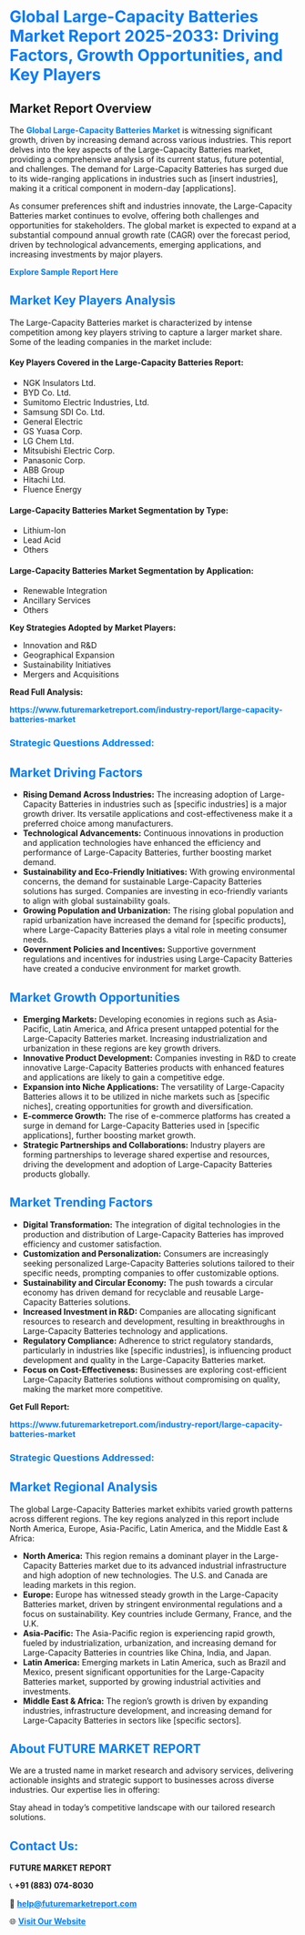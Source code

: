 <h1 style="color: #007BFF;">Global Large-Capacity Batteries Market Report 2025-2033: Driving Factors, Growth Opportunities, and Key Players</h1>

<section id="overview">
<h2>Market Report Overview</h2>
<p>The <a href="https://www.futuremarketreport.com/industry-report/large-capacity-batteries-market" style="color: #007BFF; text-decoration: none;"><strong>Global Large-Capacity Batteries Market</strong></a> is witnessing significant growth, driven by increasing demand across various industries. This report delves into the key aspects of the Large-Capacity Batteries market, providing a comprehensive analysis of its current status, future potential, and challenges. The demand for Large-Capacity Batteries has surged due to its wide-ranging applications in industries such as [insert industries], making it a critical component in modern-day [applications].</p>
<p>As consumer preferences shift and industries innovate, the Large-Capacity Batteries market continues to evolve, offering both challenges and opportunities for stakeholders. The global market is expected to expand at a substantial compound annual growth rate (CAGR) over the forecast period, driven by technological advancements, emerging applications, and increasing investments by major players.</p>
</section>

<section id="overview">
<p><a href="https://www.futuremarketreport.com/request-sample/reportId=36650" style="color: #007BFF; text-decoration: none;"><strong>Explore Sample Report Here</strong></a></p>
</section>

<section id="key-players">
<h2 style="color: #007BFF;">Market Key Players Analysis</h2>
<p>The Large-Capacity Batteries market is characterized by intense competition among key players striving to capture a larger market share. Some of the leading companies in the market include:</p>
<h4>Key Players Covered in the Large-Capacity Batteries Report:</h4>
<ul><li>NGK Insulators Ltd.</li><li>BYD Co. Ltd.</li><li>Sumitomo Electric Industries, Ltd.</li><li>Samsung SDI Co. Ltd.</li><li>General Electric</li><li>GS Yuasa Corp.</li><li>LG Chem Ltd.</li><li>Mitsubishi Electric Corp.</li><li>Panasonic Corp.</li><li>ABB Group</li><li>Hitachi Ltd.</li><li>Fluence Energy</li></ul>
<h4>Large-Capacity Batteries Market Segmentation by Type:</h4>
<ul><li>Lithium-Ion</li><li>Lead Acid</li><li>Others</li></ul>

<h4>Large-Capacity Batteries Market Segmentation by Application:</h4>
<ul><li>Renewable Integration</li><li>Ancillary Services</li><li>Others</li></ul>
<p><strong>Key Strategies Adopted by Market Players:</strong></p>
<ul>
<li>Innovation and R&D</li>
<li>Geographical Expansion</li>
<li>Sustainability Initiatives</li>
<li>Mergers and Acquisitions</li>
</ul>
</section>

<section>
<p><strong>Read Full Analysis: </strong></p><a href="https://www.futuremarketreport.com/industry-report/large-capacity-batteries-market" style="color: #007BFF; text-decoration: none;"><strong>https://www.futuremarketreport.com/industry-report/large-capacity-batteries-market</strong></a>
<h3 style="color: #007BFF;">Strategic Questions Addressed:</h3>
</section>

<section id="driving-factors">
<h2 style="color: #007BFF;">Market Driving Factors</h2>
<ul>
<li><strong>Rising Demand Across Industries:</strong> The increasing adoption of Large-Capacity Batteries in industries such as [specific industries] is a major growth driver. Its versatile applications and cost-effectiveness make it a preferred choice among manufacturers.</li>
<li><strong>Technological Advancements:</strong> Continuous innovations in production and application technologies have enhanced the efficiency and performance of Large-Capacity Batteries, further boosting market demand.</li>
<li><strong>Sustainability and Eco-Friendly Initiatives:</strong> With growing environmental concerns, the demand for sustainable Large-Capacity Batteries solutions has surged. Companies are investing in eco-friendly variants to align with global sustainability goals.</li>
<li><strong>Growing Population and Urbanization:</strong> The rising global population and rapid urbanization have increased the demand for [specific products], where Large-Capacity Batteries plays a vital role in meeting consumer needs.</li>
<li><strong>Government Policies and Incentives:</strong> Supportive government regulations and incentives for industries using Large-Capacity Batteries have created a conducive environment for market growth.</li>
</ul>
</section>

<section id="growth-opportunities">
<h2 style="color: #007BFF;">Market Growth Opportunities</h2>
<ul>
<li><strong>Emerging Markets:</strong> Developing economies in regions such as Asia-Pacific, Latin America, and Africa present untapped potential for the Large-Capacity Batteries market. Increasing industrialization and urbanization in these regions are key growth drivers.</li>
<li><strong>Innovative Product Development:</strong> Companies investing in R&D to create innovative Large-Capacity Batteries products with enhanced features and applications are likely to gain a competitive edge.</li>
<li><strong>Expansion into Niche Applications:</strong> The versatility of Large-Capacity Batteries allows it to be utilized in niche markets such as [specific niches], creating opportunities for growth and diversification.</li>
<li><strong>E-commerce Growth:</strong> The rise of e-commerce platforms has created a surge in demand for Large-Capacity Batteries used in [specific applications], further boosting market growth.</li>
<li><strong>Strategic Partnerships and Collaborations:</strong> Industry players are forming partnerships to leverage shared expertise and resources, driving the development and adoption of Large-Capacity Batteries products globally.</li>
</ul>
</section>

<section id="trending-factors">
<h2 style="color: #007BFF;">Market Trending Factors</h2>
<ul>
<li><strong>Digital Transformation:</strong> The integration of digital technologies in the production and distribution of Large-Capacity Batteries has improved efficiency and customer satisfaction.</li>
<li><strong>Customization and Personalization:</strong> Consumers are increasingly seeking personalized Large-Capacity Batteries solutions tailored to their specific needs, prompting companies to offer customizable options.</li>
<li><strong>Sustainability and Circular Economy:</strong> The push towards a circular economy has driven demand for recyclable and reusable Large-Capacity Batteries solutions.</li>
<li><strong>Increased Investment in R&D:</strong> Companies are allocating significant resources to research and development, resulting in breakthroughs in Large-Capacity Batteries technology and applications.</li>
<li><strong>Regulatory Compliance:</strong> Adherence to strict regulatory standards, particularly in industries like [specific industries], is influencing product development and quality in the Large-Capacity Batteries market.</li>
<li><strong>Focus on Cost-Effectiveness:</strong> Businesses are exploring cost-efficient Large-Capacity Batteries solutions without compromising on quality, making the market more competitive.</li>
</ul>
</section>

<section>
<p><strong>Get Full Report: </strong></p><a href="https://www.futuremarketreport.com/industry-report/large-capacity-batteries-market" style="color: #007BFF; text-decoration: none;"><strong>https://www.futuremarketreport.com/industry-report/large-capacity-batteries-market</strong></a>
<h3 style="color: #007BFF;">Strategic Questions Addressed:</h3>
</section>


<section id="regional-analysis">
<h2 style="color: #007BFF;">Market Regional Analysis</h2>
<p>The global Large-Capacity Batteries market exhibits varied growth patterns across different regions. The key regions analyzed in this report include North America, Europe, Asia-Pacific, Latin America, and the Middle East & Africa:</p>
<ul>
<li><strong>North America:</strong> This region remains a dominant player in the Large-Capacity Batteries market due to its advanced industrial infrastructure and high adoption of new technologies. The U.S. and Canada are leading markets in this region.</li>
<li><strong>Europe:</strong> Europe has witnessed steady growth in the Large-Capacity Batteries market, driven by stringent environmental regulations and a focus on sustainability. Key countries include Germany, France, and the U.K.</li>
<li><strong>Asia-Pacific:</strong> The Asia-Pacific region is experiencing rapid growth, fueled by industrialization, urbanization, and increasing demand for Large-Capacity Batteries in countries like China, India, and Japan.</li>
<li><strong>Latin America:</strong> Emerging markets in Latin America, such as Brazil and Mexico, present significant opportunities for the Large-Capacity Batteries market, supported by growing industrial activities and investments.</li>
<li><strong>Middle East & Africa:</strong> The region’s growth is driven by expanding industries, infrastructure development, and increasing demand for Large-Capacity Batteries in sectors like [specific sectors].</li>
</ul>
</section>

<footer>
<h2 style="color: #007BFF;">About FUTURE MARKET REPORT</h2>
<p>We are a trusted name in market research and advisory services, delivering actionable insights and strategic support to businesses across diverse industries. Our expertise lies in offering:</p>

<p>Stay ahead in today’s competitive landscape with our tailored research solutions.</p>

<h2 style="color: #007BFF;">Contact Us:</h2>
<p><strong>FUTURE MARKET REPORT</strong></p>
<p>📞 <strong>+91 (883) 074-8030</strong></p>
<p>📧 <strong><a href="mailto:help@futuremarketreport.com" style="color: #007BFF;">help@futuremarketreport.com</a></strong></p>
<p>🌐 <strong><a href="https://www.futuremarketreport.com/" style="color: #007BFF;">Visit Our Website</a></strong></p>
</footer>